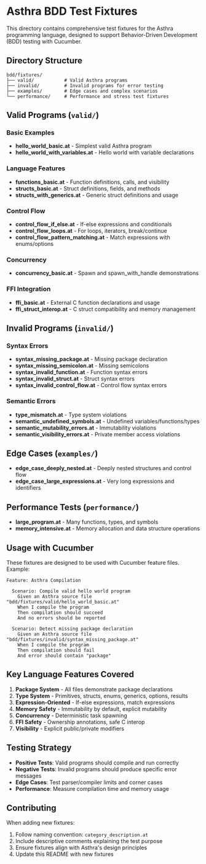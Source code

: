 # Asthra BDD Test Fixtures

This directory contains comprehensive test fixtures for the Asthra programming language, designed to support Behavior-Driven Development (BDD) testing with Cucumber.

## Directory Structure

```
bdd/fixtures/
├── valid/           # Valid Asthra programs
├── invalid/         # Invalid programs for error testing
├── examples/        # Edge cases and complex scenarios
└── performance/     # Performance and stress test fixtures
```

## Valid Programs (`valid/`)

### Basic Examples
- **hello_world_basic.at** - Simplest valid Asthra program
- **hello_world_with_variables.at** - Hello world with variable declarations

### Language Features
- **functions_basic.at** - Function definitions, calls, and visibility
- **structs_basic.at** - Struct definitions, fields, and methods
- **structs_with_generics.at** - Generic struct definitions and usage

### Control Flow
- **control_flow_if_else.at** - If-else expressions and conditionals
- **control_flow_loops.at** - For loops, iterators, break/continue
- **control_flow_pattern_matching.at** - Match expressions with enums/options

### Concurrency
- **concurrency_basic.at** - Spawn and spawn_with_handle demonstrations

### FFI Integration
- **ffi_basic.at** - External C function declarations and usage
- **ffi_struct_interop.at** - C struct compatibility and memory management

## Invalid Programs (`invalid/`)

### Syntax Errors
- **syntax_missing_package.at** - Missing package declaration
- **syntax_missing_semicolon.at** - Missing semicolons
- **syntax_invalid_function.at** - Function syntax errors
- **syntax_invalid_struct.at** - Struct syntax errors
- **syntax_invalid_control_flow.at** - Control flow syntax errors

### Semantic Errors
- **type_mismatch.at** - Type system violations
- **semantic_undefined_symbols.at** - Undefined variables/functions/types
- **semantic_mutability_errors.at** - Immutability violations
- **semantic_visibility_errors.at** - Private member access violations

## Edge Cases (`examples/`)

- **edge_case_deeply_nested.at** - Deeply nested structures and control flow
- **edge_case_large_expressions.at** - Very long expressions and identifiers

## Performance Tests (`performance/`)

- **large_program.at** - Many functions, types, and symbols
- **memory_intensive.at** - Memory allocation and data structure operations

## Usage with Cucumber

These fixtures are designed to be used with Cucumber feature files. Example:

```gherkin
Feature: Asthra Compilation

  Scenario: Compile valid hello world program
    Given an Asthra source file "bdd/fixtures/valid/hello_world_basic.at"
    When I compile the program
    Then compilation should succeed
    And no errors should be reported

  Scenario: Detect missing package declaration
    Given an Asthra source file "bdd/fixtures/invalid/syntax_missing_package.at"
    When I compile the program
    Then compilation should fail
    And error should contain "package"
```

## Key Language Features Covered

1. **Package System** - All files demonstrate package declarations
2. **Type System** - Primitives, structs, enums, generics, options, results
3. **Expression-Oriented** - If-else expressions, match expressions
4. **Memory Safety** - Immutability by default, explicit mutability
5. **Concurrency** - Deterministic task spawning
6. **FFI Safety** - Ownership annotations, safe C interop
7. **Visibility** - Explicit public/private modifiers

## Testing Strategy

- **Positive Tests**: Valid programs should compile and run correctly
- **Negative Tests**: Invalid programs should produce specific error messages
- **Edge Cases**: Test parser/compiler limits and corner cases
- **Performance**: Measure compilation time and memory usage

## Contributing

When adding new fixtures:
1. Follow naming convention: `category_description.at`
2. Include descriptive comments explaining the test purpose
3. Ensure fixtures align with Asthra's design principles
4. Update this README with new fixtures